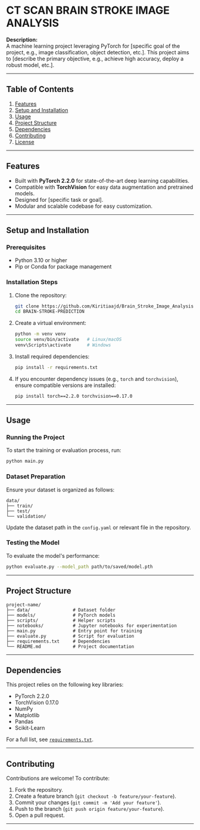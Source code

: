 # CT SCAN BRAIN STROKE IMAGE ANALYSIS
**Description:**  
A machine learning project leveraging PyTorch for [specific goal of the project, e.g., image classification, object detection, etc.]. This project aims to [describe the primary objective, e.g., achieve high accuracy, deploy a robust model, etc.].

---

## Table of Contents
1. [Features](#features)
2. [Setup and Installation](#setup-and-installation)
3. [Usage](#usage)
4. [Project Structure](#project-structure)
5. [Dependencies](#dependencies)
6. [Contributing](#contributing)
7. [License](#license)

---

## Features
- Built with **PyTorch 2.2.0** for state-of-the-art deep learning capabilities.
- Compatible with **TorchVision** for easy data augmentation and pretrained models.
- Designed for [specific task or goal].
- Modular and scalable codebase for easy customization.

---

## Setup and Installation

### Prerequisites
- Python 3.10 or higher
- Pip or Conda for package management

### Installation Steps
1. Clone the repository:
   ```bash
   git clone https://github.com/Kiritiaajd/Brain_Stroke_Image_Analysis.git
   cd BRAIN-STROKE-PREDICTION
   ```
2. Create a virtual environment:
   ```bash
   python -m venv venv
   source venv/bin/activate   # Linux/macOS
   venv\Scripts\activate      # Windows
   ```
3. Install required dependencies:
   ```bash
   pip install -r requirements.txt
   ```

4. If you encounter dependency issues (e.g., `torch` and `torchvision`), ensure compatible versions are installed:
   ```bash
   pip install torch==2.2.0 torchvision==0.17.0
   ```

---

## Usage

### Running the Project
To start the training or evaluation process, run:
```bash
python main.py
```

### Dataset Preparation
Ensure your dataset is organized as follows:
```
data/
├── train/
├── test/
└── validation/
```

Update the dataset path in the `config.yaml` or relevant file in the repository.

### Testing the Model
To evaluate the model's performance:
```bash
python evaluate.py --model_path path/to/saved/model.pth
```

---

## Project Structure
```
project-name/
├── data/                # Dataset folder
├── models/              # PyTorch models
├── scripts/             # Helper scripts
├── notebooks/           # Jupyter notebooks for experimentation
├── main.py              # Entry point for training
├── evaluate.py          # Script for evaluation
├── requirements.txt     # Dependencies
└── README.md            # Project documentation
```

---

## Dependencies
This project relies on the following key libraries:
- PyTorch 2.2.0
- TorchVision 0.17.0
- NumPy
- Matplotlib
- Pandas
- Scikit-Learn

For a full list, see [`requirements.txt`](requirements.txt).

---

## Contributing
Contributions are welcome! To contribute:
1. Fork the repository.
2. Create a feature branch (`git checkout -b feature/your-feature`).
3. Commit your changes (`git commit -m 'Add your feature'`).
4. Push to the branch (`git push origin feature/your-feature`).
5. Open a pull request.

---


